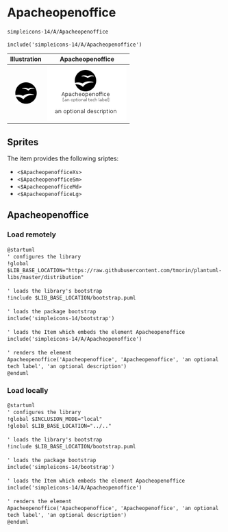 # Apacheopenoffice


```text
simpleicons-14/A/Apacheopenoffice
```

```text
include('simpleicons-14/A/Apacheopenoffice')
```



| Illustration | Apacheopenoffice |
| :---: | :---: |
| ![illustration for Illustration](../../simpleicons-14/A/Apacheopenoffice.png) | ![illustration for Apacheopenoffice](../../simpleicons-14/A/Apacheopenoffice.Local.png) |



## Sprites
The item provides the following sriptes:

- `<$ApacheopenofficeXs>`
- `<$ApacheopenofficeSm>`
- `<$ApacheopenofficeMd>`
- `<$ApacheopenofficeLg>`





## Apacheopenoffice

### Load remotely
```plantuml
@startuml
' configures the library
!global $LIB_BASE_LOCATION="https://raw.githubusercontent.com/tmorin/plantuml-libs/master/distribution"

' loads the library's bootstrap
!include $LIB_BASE_LOCATION/bootstrap.puml

' loads the package bootstrap
include('simpleicons-14/bootstrap')

' loads the Item which embeds the element Apacheopenoffice
include('simpleicons-14/A/Apacheopenoffice')

' renders the element
Apacheopenoffice('Apacheopenoffice', 'Apacheopenoffice', 'an optional tech label', 'an optional description')
@enduml
```

### Load locally
```plantuml
@startuml
' configures the library
!global $INCLUSION_MODE="local"
!global $LIB_BASE_LOCATION="../.."

' loads the library's bootstrap
!include $LIB_BASE_LOCATION/bootstrap.puml

' loads the package bootstrap
include('simpleicons-14/bootstrap')

' loads the Item which embeds the element Apacheopenoffice
include('simpleicons-14/A/Apacheopenoffice')

' renders the element
Apacheopenoffice('Apacheopenoffice', 'Apacheopenoffice', 'an optional tech label', 'an optional description')
@enduml
```

